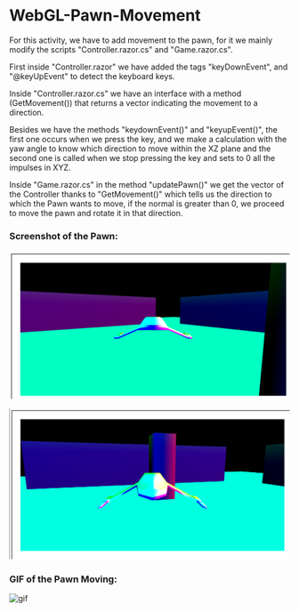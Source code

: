 # WebGL-Pawn-Movement


For this activity, we have to add movement to the pawn, for it we mainly modify the scripts "Controller.razor.cs" and "Game.razor.cs". 

First inside "Controller.razor" we have added the tags "keyDownEvent", and "@keyUpEvent" to detect the keyboard keys.

Inside "Controller.razor.cs" we have an interface with a method (GetMovement()) that returns a vector indicating the movement to a direction.

Besides we have the methods "keydownEvent()" and "keyupEvent()", the first one occurs when we press the key, and we make a calculation with the yaw angle to know which direction to move within the XZ plane and the second one is called when we stop pressing the key and sets to 0 all the impulses in XYZ.

Inside "Game.razor.cs" in the method "updatePawn()" we get the vector of the Controller thanks to "GetMovement()" which tells us the direction to which the Pawn wants to move, if the normal is greater than 0, we proceed to move the pawn and rotate it in that direction.


### Screenshot of the Pawn:

![img](./img/nave1.PNG)

![img](./img/nave2.PNG)

### GIF of the Pawn Moving:

![gif](./GIF/nave.gif)
